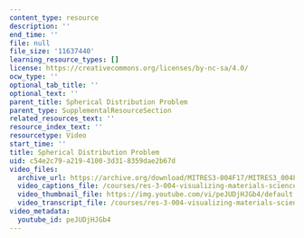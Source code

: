 ```yaml
---
content_type: resource
description: ''
end_time: ''
file: null
file_size: '11637440'
learning_resource_types: []
license: https://creativecommons.org/licenses/by-nc-sa/4.0/
ocw_type: ''
optional_tab_title: ''
optional_text: ''
parent_title: Spherical Distribution Problem
parent_type: SupplementalResourceSection
related_resources_text: ''
resource_index_text: ''
resourcetype: Video
start_time: ''
title: Spherical Distribution Problem
uid: c54e2c79-a219-4100-3d31-8359dae2b67d
video_files:
  archive_url: https://archive.org/download/MITRES3-004F17/MITRES3_004F17_2012_healey_300k.mp4
  video_captions_file: /courses/res-3-004-visualizing-materials-science-fall-2017/c293cd55943555e9a41ed6fb4f5b3c2f_peJUDjHJGb4.vtt
  video_thumbnail_file: https://img.youtube.com/vi/peJUDjHJGb4/default.jpg
  video_transcript_file: /courses/res-3-004-visualizing-materials-science-fall-2017/12db719e7f02d6535d8076d9b5d8bc0a_peJUDjHJGb4.pdf
video_metadata:
  youtube_id: peJUDjHJGb4
---
```

